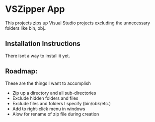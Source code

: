 # VSZipper App

This projects zips up Visual Studio projects excluding the unnecessary folders like bin, obj..

## Installation Instructions

There isnt a way to install it yet.

## Roadmap:

These are the things I want to accomplish

- Zip up a directory and all sub-directories
- Exclude hidden folders and files
- Exclude files and folders I specify (bin/obk/etc.)
- Add to right-click menu in windows
- Alow for rename of zip file during creation
